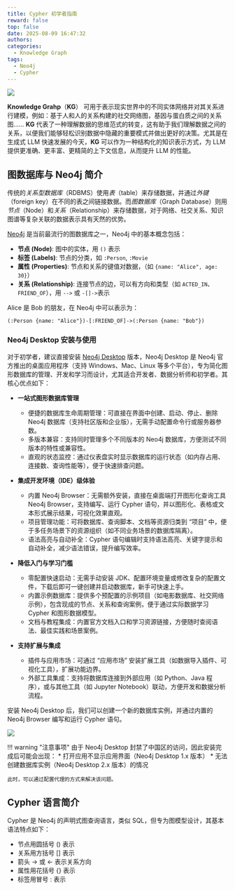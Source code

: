 ```yaml
---
title: Cypher 初学者指南
reward: false
top: false
date: 2025-08-09 16:47:32
authors:
categories:
  - Knowledge Graph
tags:
  - Neo4j
  - Cypher
---
```


![](neo4j.jpg)

**Knowledge Grahp**（**KG**） 可用于表示现实世界中的不同实体网络并对其关系进行建模，例如：基于人和人的关系构建的社交网络图，基因与蛋白质之间的关系图…… **KG** 代表了一种理解数据的思维范式的转变，这有助于我们理解数据之间的关系，以便我们能够轻松识别数据中隐藏的重要模式并做出更好的决策。尤其是在生成式 LLM 快速发展的今天，**KG** 可以作为一种结构化的知识表示方式，为 LLM 提供更准确、更丰富、更精简的上下文信息，从而提升 LLM 的性能。

<!-- more -->

## 图数据库与 Neo4j 简介
传统的*关系型数据库*（RDBMS）使用*表*（table）来存储数据，并通过*外键*（foreign key）在不同的表之间链接数据。而*图数据库*（Graph Database）则用*节点*（Node）和*关系*（Relationship）来存储数据，对于网络、社交关系、知识图谱等复杂关联的数据表示具有天然的优势。

[Neo4j](https://neo4j.com/) 是当前最流行的图数据库之一，Neo4j 中的基本概念包括：

- **节点 (Node)**: 图中的实体，用 `()` 表示
- **标签 (Labels)**: 节点的分类，如 `:Person`, `:Movie`
- **属性 (Properties)**: 节点和关系的键值对数据，（如 `{name: "Alice", age: 30}`）
- **关系 (Relationship)**: 连接节点的边，可以有方向和类型（如 `ACTED_IN`、`FRIEND_OF`），用 `-->` 或 `-[]->`表示  

Alice 是 Bob 的朋友，在 Neo4j 中可以表示为：

```cypher
(:Person {name: "Alice"})-[:FRIEND_OF]->(:Person {name: "Bob"})
```

### Neo4j Desktop 安装与使用
对于初学者，建议直接安装 [Neo4j Desktop](https://neo4j.com/deployment-center/?desktop-gdb) 版本，Neo4j Desktop 是 Neo4j 官方推出的桌面应用程序（支持 Windows、Mac、Linux 等多个平台），专为简化图形数据库的管理、开发和学习而设计，尤其适合开发者、数据分析师和初学者。其核心优点如下：

* **一站式图形数据库管理**

    * 便捷的数据库生命周期管理：可直接在界面中创建、启动、停止、删除 Neo4j 数据库（支持社区版和企业版），无需手动配置命令行或服务器参数。
    * 多版本兼容：支持同时管理多个不同版本的 Neo4j 数据库，方便测试不同版本的特性或兼容性。
    * 直观的状态监控：通过仪表盘实时显示数据库的运行状态（如内存占用、连接数、查询性能等），便于快速排查问题。

* **集成开发环境（IDE）级体验**

    * 内置 Neo4j Browser：无需额外安装，直接在桌面端打开图形化查询工具 Neo4j Browser，支持编写、运行 Cypher 语句，并以图形化、表格或文本形式展示结果，可视化效果直观。
    * 项目管理功能：可将数据库、查询脚本、文档等资源归类到 “项目” 中，便于多任务场景下的资源组织（如不同业务场景的数据库隔离）。
    * 语法高亮与自动补全：Cypher 语句编辑时支持语法高亮、关键字提示和自动补全，减少语法错误，提升编写效率。

* **降低入门与学习门槛**

    * 零配置快速启动：无需手动安装 JDK、配置环境变量或修改复杂的配置文件，下载后即可一键创建并启动数据库，新手可快速上手。
    * 内置示例数据库：提供多个预配置的示例项目（如电影数据库、社交网络示例），包含现成的节点、关系和查询案例，便于通过实际数据学习 Cypher 和图形数据模型。
    * 文档与教程集成：内置官方文档入口和学习资源链接，方便随时查阅语法、最佳实践和场景案例。

* **支持扩展与集成** 

    * 插件与应用市场：可通过 “应用市场” 安装扩展工具（如数据导入插件、可视化工具），扩展功能边界。
    * 外部工具集成：支持将数据库连接到外部应用（如 Python、Java 程序），或与其他工具（如 Jupyter Notebook）联动，方便开发和数据分析流程。

安装 Neo4j Desktop 后，我们可以创建一个新的数据库实例，并通过内置的 Neo4j Browser 编写和运行 Cypher 语句。

![](2.png)

!!! warning "注意事项"
    由于 Neo4j Desktop 封禁了中国区的访问，因此安装完成后可能会出现：
    * 打开应用不显示应用界面（Neo4j Desktop 1.x 版本）
    * 无法创建数据库实例（Neo4j Desktop 2.x 版本）的情况

    此时，可以通过配置代理的方式来解决该问题。

## Cypher 语言简介
Cypher 是 Neo4j 的声明式图查询语言，类似 SQL，但专为图模型设计，其基本语法特点如下：

* 节点用圆括号 () 表示
* 关系用方括号 [] 表示
* 箭头 -> 或 <- 表示关系方向
* 属性用花括号 {} 表示
* 标签用冒号 : 表示

